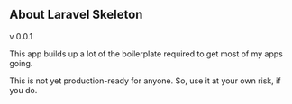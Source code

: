 ## About Laravel Skeleton

v 0.0.1

This app builds up a lot of the boilerplate required to get most of my apps going.

This is not yet production-ready for anyone. So, use it at your own risk, if you do.